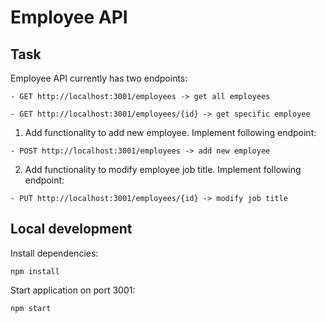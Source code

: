 # Employee API

## Task

Employee API currently has two endpoints:

```
- GET http://localhost:3001/employees -> get all employees

- GET http://localhost:3001/employees/{id} -> get specific employee
```

1. Add functionality to add new employee. Implement following endpoint:

```
- POST http://localhost:3001/employees -> add new employee
```

2. Add functionality to modify employee job title. Implement following endpoint:

```
- PUT http://localhost:3001/employees/{id} -> modify job title
```

## Local development

Install dependencies:

```
npm install
```

Start application on port 3001:

```
npm start
```
